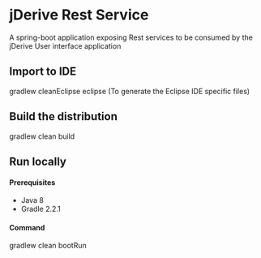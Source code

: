 # jDerive Rest Service 
A spring-boot application exposing Rest services to be consumed by the jDerive User interface application

## Import to IDE
gradlew cleanEclipse eclipse (To generate the Eclipse IDE specific files)

## Build the distribution
gradlew clean build

## Run locally

#### Prerequisites
-  Java 8 
-  Gradle 2.2.1

#### Command
gradlew clean bootRun 
